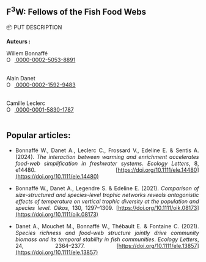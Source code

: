 ## F<sup>3</sup>W: Fellows of the Fish Food Webs

<div align="justify">

📦 PUT DESCRIPTION

**Auteurs :**

Willem Bonnaffé  
<a itemprop="sameAs" content="https://orcid.org/0000-0002-5053-8891" href="https://orcid.org/0000-0002-5053-8891" target="orcid.widget" rel="noopener noreferrer" style="vertical-align:top;">
  <img src="https://orcid.org/sites/default/files/images/orcid_16x16.png" style="width:1em;margin-right:.5em;" alt="ORCID iD icon">
</a> [0000-0002-5053-8891](https://orcid.org/0000-0002-5053-8891)  
<br/>

Alain Danet  
<a itemprop="sameAs" content="https://orcid.org/0000-0002-1592-9483" href="https://orcid.org/0000-0002-1592-9483" target="orcid.widget" rel="noopener noreferrer" style="vertical-align:top;">
  <img src="https://orcid.org/sites/default/files/images/orcid_16x16.png" style="width:1em;margin-right:.5em;" alt="ORCID iD icon">
</a> [0000-0002-1592-9483](https://orcid.org/0000-0002-1592-9483)  
<br/>

Camille Leclerc  
<a itemprop="sameAs" content="https://orcid.org/0000-0001-5830-1787" href="https://orcid.org/0000-0001-5830-1787" target="orcid.widget" rel="noopener noreferrer" style="vertical-align:top;">
  <img src="https://orcid.org/sites/default/files/images/orcid_16x16.png" style="width:1em;margin-right:.5em;" alt="ORCID iD icon">
</a> [0000-0001-5830-1787](https://orcid.org/0000-0001-5830-1787)  
<br/>

## Popular articles:

- Bonnaffé W., Danet A., Leclerc C., Frossard V., Edeline E. & Sentis A. (2024). *The interaction between warming and enrichment accelerates food-web simplification in freshwater systems*. *Ecology Letters*, 8, e14480. [https://doi.org/10.1111/ele.14480](https://doi.org/10.1111/ele.14480)

- Bonnaffé W., Danet A., Legendre S. & Edeline E. (2021). *Comparison of size-structured and species-level trophic networks reveals antagonistic effects of temperature on vertical trophic diversity at the population and species level*. *Oikos*, 130, 1297–1309. [https://doi.org/10.1111/oik.08173](https://doi.org/10.1111/oik.08173)

- Danet A., Mouchet M., Bonnaffé W., Thébault E. & Fontaine C. (2021). *Species richness and food-web structure jointly drive community biomass and its temporal stability in fish communities*. *Ecology Letters*, 24, 2364–2377. [https://doi.org/10.1111/ele.13857](https://doi.org/10.1111/ele.13857)

</div>